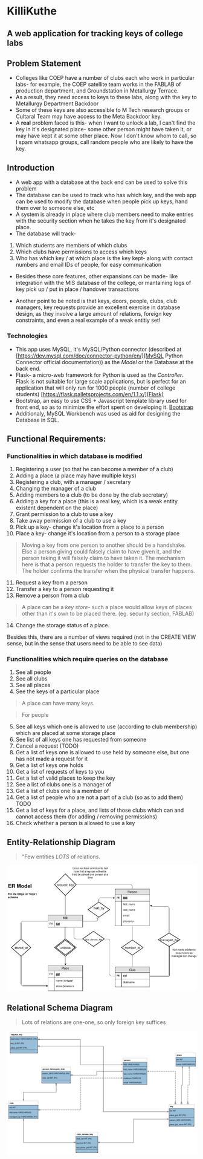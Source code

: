 # KilliKuthe
## A web application for tracking keys of college labs

## Problem Statement
* Colleges like COEP have a number of clubs each who work in particular labs- for example, the COEP satellite team works in the FABLAB of production department, and Groundstation in Metallurgy Terrace.
* As a result, they need access to keys to these labs, along with the key to Metallurgy Department Backdoor
* Some of these keys are also accessible to M Tech research groups or Cultaral Team may have access to the Meta Backdoor key.
* A **real** problem faced is this- when I want to unlock a lab, I can't find the key in it's designated place- some other person might have taken it, or may have kept it at some other place. Now I don't know whom to call, so I spam whatsapp groups, call random people who are likely to have the key.

## Introduction
* A web app with a database at the back end can be used to solve this problem
* The database can be used to track who has which key, and the web app can be used to modify the database when people pick up keys, hand them over to someone else, etc
* A system is already in place where club members need to make entries with the security section when he takes the key from it's designated place.
* The database will track-
 1. Which students are members of which clubs
 2. Which clubs have permissions to access which keys
 3. Who has which key / at which place is the key kept- along with contact numbers and email IDs of people, for easy communication
* Besides these core features, other expansions can be made- like integration with the MIS database of the college, or mantaining logs of key pick up / put in place / handover transactions

* Another point to be noted is that keys, doors, people, clubs, club managers, key requests provide an excellent exercise in database design, as they involve a large amount of relations, foreign key constraints, and even a real example of a weak entitiy set!

### Technologies
* This app uses MySQL, it's MySQL/Python connector (described at [https://dev.mysql.com/doc/connector-python/en/](MySQL Python Connector official documentation)) as the *Model* or the Database at the back end.
* Flask- a micro-web framework for Python is used as the *Controller*. Flask is not suitable for large scale applications, but is perfect for an application that will only run for 1000 people (number of college students) [https://flask.palletsprojects.com/en/1.1.x/](Flask)
* Bootstrap, an easy to use CSS + Javascript template library used for front end, so as to minimize the effort spent on developing it. [Bootstrap](https://getbootstrap.com/)
* Additionaly, MySQL Workbench was used as aid for designing the Database in SQL.


## Functional Requirements:

### Functionalities in which database is modified

1. Registering a user (so that he can become a member of a club)
2. Adding a place (a place may have multiple keys)
3. Registering a club, with a manager / secretary
4. Changing the manager of a club
5. Adding members to a club (to be done by the club secretary)
6. Adding a key for a place (this is a real key, which is a weak entity existent dependent on the place)
7. Grant permission to a club to use a key
8. Take away permission of a club to use a key
9. Pick up a key- change it's location from a place to a person
10. Place a key- change it's location from a person to a storage place

> Moving a key from one person to another should be a handshake. Else a person giving could falsely claim to have given it, and the person taking it will falsely claim to have taken it. The mechanism here is that a person requests the holder to transfer the key to them. The holder confirms the transfer when the physical transfer happens.

11. Request a key from a person
12. Transfer a key to a person requesting it
13. Remove a person from a club

> A place can be a *key store*- such a place would allow keys of places other than it's own to be placed there. (eg. security section, FABLAB)

14. Change the storage status of a place.

Besides this, there are a number of views required (not in the CREATE VIEW sense, but in the sense that users need to be able to see data)

### Functionalities which require queries on the database

1. See all people
2. See all clubs
3. See all places
4. See the keys of a particular place

> A place can have many keys.

> For people

5. See all keys which one is allowed to use (according to club membership) which are placed at some storage place
6. See list of all keys one has requested from someone
7. Cancel a request (TODO)
8. Get a list of keys one is allowed to use held by someone else, but one has not made a request for it
9. Get a list of keys one holds
10. Get a list of requests of keys to you
11. Get a list of valid places to keep the key
12. See a list of clubs one is a manager of
13. Get a list of clubs one is a member of
14. Get a list of people who are not a part of a club (so as to add them) TODO
15. Get a list of keys for a place, and lists of those clubs which can and cannot access them (for adding / removing permissions)
16. Check whether a person is allowed to use a key


## Entity-Relationship Diagram

> "Few entities *LOTS* of relations.

![ER Model for the Killya Database](doc/killya_er_model.png)


## Relational Schema Diagram

> Lots of relations are one-one, so only foreign key suffices

![Schema Diagram for the Killya Database](doc/killya_relational_schema.png)
